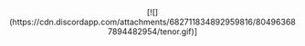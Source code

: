 <div align="center">
[![](https://cdn.discordapp.com/attachments/682711834892959816/804963687894482954/tenor.gif)]
</div>
